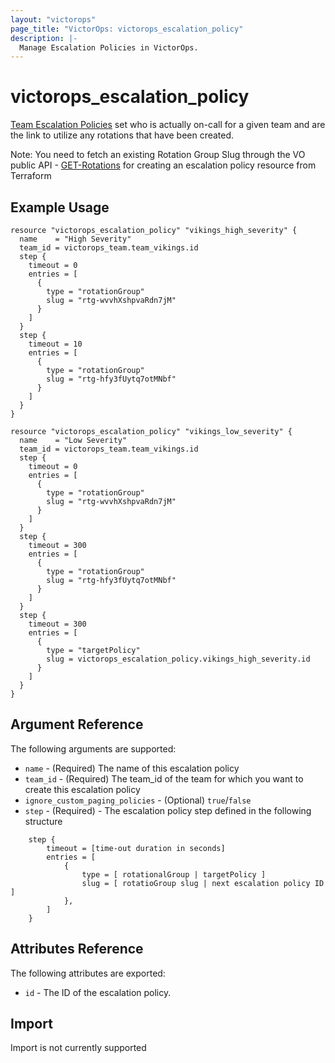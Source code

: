 ```yaml
---
layout: "victorops"
page_title: "VictorOps: victorops_escalation_policy"
description: |-
  Manage Escalation Policies in VictorOps.
---
```


# victorops\_escalation\_policy

[Team Escalation Policies](https://portal.victorops.com/public/api-docs.html#/Escalation32Policies) set who is actually on-call for a given team and are the link to utilize any rotations that have been created.

Note: You need to fetch an existing Rotation Group Slug through the VO public API - [GET-Rotations](https://portal.victorops.com/public/api-docs.html#!/Rotations/get_api_public_v1_teams_team_rotations) for creating an escalation policy resource from Terraform

## Example Usage

```hcl
resource "victorops_escalation_policy" "vikings_high_severity" {
  name    = "High Severity"
  team_id = victorops_team.team_vikings.id
  step {
    timeout = 0
    entries = [
      {
        type = "rotationGroup"
        slug = "rtg-wvvhXshpvaRdn7jM"
      }
    ]
  }
  step {
    timeout = 10
    entries = [
      {
        type = "rotationGroup"
        slug = "rtg-hfy3fUytq7otMNbf"
      }
    ]
  }
}

resource "victorops_escalation_policy" "vikings_low_severity" {
  name    = "Low Severity"
  team_id = victorops_team.team_vikings.id
  step {
    timeout = 0
    entries = [
      {
        type = "rotationGroup"
        slug = "rtg-wvvhXshpvaRdn7jM"
      }
    ]
  }
  step {
    timeout = 300
    entries = [
      {
        type = "rotationGroup"
        slug = "rtg-hfy3fUytq7otMNbf"
      }
    ]
  }
  step {
    timeout = 300
    entries = [
      {
        type = "targetPolicy"
        slug = victorops_escalation_policy.vikings_high_severity.id
      }
    ]
  }
}
```

## Argument Reference

The following arguments are supported:

* `name` - (Required) The name of this escalation policy
* `team_id` - (Required) The team_id of the team for which you want to create this escalation policy
* `ignore_custom_paging_policies` - (Optional) `true`/`false`
* `step` - (Required) - The escalation policy step defined in the following structure

```hcl
	step {
		timeout = [time-out duration in seconds]
		entries = [
			{
				type = [ rotationalGroup | targetPolicy ]
				slug = [ rotatioGroup slug | next escalation policy ID ]
			},
		]
	}
```

## Attributes Reference

The following attributes are exported:

* `id` - The ID of the escalation policy.

## Import

Import is not currently supported
